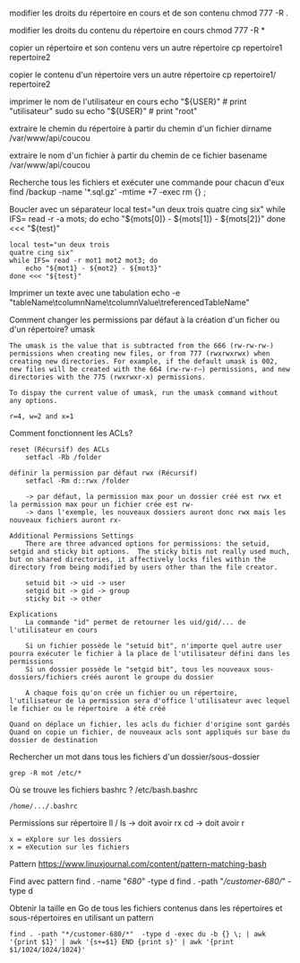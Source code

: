 
modifier les droits du répertoire en cours et de son contenu
    chmod 777 -R .

modifier les droits du contenu du répertoire en cours
    chmod 777 -R *

copier un répertoire et son contenu vers un autre répertoire
    cp repertoire1 repertoire2

copier le contenu d'un répertoire vers un autre répertoire
    cp repertoire1/ repertoire2

imprimer le nom de l'utilisateur en cours
    echo "${USER}" # print "utilisateur"
    sudo su
    echo "${USER}" # print "root"

extraire le chemin du répertoire à partir du chemin d'un fichier
    dirname /var/www/api/coucou

extraire le nom d'un fichier à partir du chemin de ce fichier
    basename /var/www/api/coucou

Recherche tous les fichiers et exécuter une commande pour chacun d'eux
    find /backup -name '*.sql.gz' -mtime +7 -exec rm {} \;

Boucler avec un séparateur
    local test="un deux trois
    quatre cing six"
    while IFS= read -r -a mots; do
        echo "${mots[0]} - ${mots[1]} - ${mots[2]}"
    done <<< "${test}"

    local test="un deux trois
    quatre cing six"
    while IFS= read -r mot1 mot2 mot3; do
        echo "${mot1} - ${mot2} - ${mot3}"
    done <<< "${test}"

Imprimer un texte avec une tabulation
    echo -e "tableName\tcolumnName\tcolumnValue\treferencedTableName"

Comment changer les permissions par défaut à la création d'un ficher ou d'un répertoire?
    umask

    The umask is the value that is subtracted from the 666 (rw-rw-rw-) permissions when creating new files, or from 777 (rwxrwxrwx) when creating new directories. For example, if the default umask is 002, new files will be created with the 664 (rw-rw-r–) permissions, and new directories with the 775 (rwxrwxr-x) permissions.

    To dispay the current value of umask, run the umask command without any options.

    r=4, w=2 and x=1

Comment fonctionnent les ACLs?

    reset (Récursif) des ACLs
        setfacl -Rb /folder

    définir la permission par défaut rwx (Récursif)
        setfacl -Rm d::rwx /folder

        -> par défaut, la permission max pour un dossier créé est rwx et la permission max pour un fichier crée est rw-
        -> dans l'exemple, les nouveaux dossiers auront donc rwx mais les nouveaux fichiers auront rx-

    Additional Permissions Settings
        There are three advanced options for permissions: the setuid, setgid and sticky bit options.  The sticky bitis not really used much, but on shared directories, it affectively locks files within the directory from being modified by users other than the file creator.

        setuid bit -> uid -> user
        setgid bit -> gid -> group
        sticky bit -> other

    Explications
        La commande "id" permet de retourner les uid/gid/... de l'utilisateur en cours

        Si un fichier possède le "setuid bit", n'importe quel autre user pourra exécuter le fichier à la place de l'utilisateur défini dans les permissions
        Si un dossier possède le "setgid bit", tous les nouveaux sous-dossiers/fichiers créés auront le groupe du dossier

        A chaque fois qu'on crée un fichier ou un répertoire, l'utilisateur de la permission sera d'office l'utilisateur avec lequel le fichier ou le répertoire  a été créé

    Quand on déplace un fichier, les acls du fichier d'origine sont gardés
    Quand on copie un fichier, de nouveaux acls sont appliqués sur base du dossier de destination

Rechercher un mot dans tous les fichiers d'un dossier/sous-dossier

    grep -R mot /etc/*

Où se trouve les fichiers bashrc ?
    /etc/bash.bashrc

    /home/.../.bashrc

Permissions
    sur répertoire
        ll / ls -> doit avoir rx
        cd -> doit avoir r

    x = eXplore sur les dossiers
    x = eXecution sur les fichiers

Pattern
    https://www.linuxjournal.com/content/pattern-matching-bash

Find avec pattern
    find . -name "*680*"  -type d
    find . -path "*/customer-680/*"  -type d

Obtenir la taille en Go de tous les fichiers contenus dans les répertoires et sous-répertoires en utilisant un pattern

    find . -path "*/customer-680/*"  -type d -exec du -b {} \; | awk '{print $1}' | awk '{s+=$1} END {print s}' | awk '{print $1/1024/1024/1024}'
